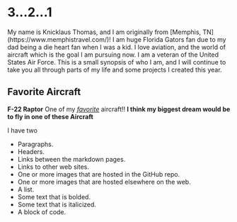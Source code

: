 <!DOCTYPE html>
<html>
<body>
<h1> 3...2...1 </h1>
<p>My name is Knicklaus Thomas, and I am originally from [Memphis, TN](https://www.memphistravel.com/)! I am huge Florida Gators fan due to my dad being a die heart fan when I was a kid. I love aviation, and the world of aircraft which is the goal I am pursuing now. I am a veteran of the United States Air Force. This is a small synopsis of who I am, and I will continue to take you all through parts of my life and some projects I created this year. </p>
</body>
</html>

## Favorite Aircraft

**F-22 Raptor** One of my [*favorite*](https://en.wikipedia.org/wiki/Lockheed_Martin_F-22_Raptor) aircraft!! **I think my biggest dream would be to fly in one of these Aircraft**


I have two

* Paragraphs.
* Headers.
* Links between the markdown pages.
* Links to other web sites.
* One or more images that are hosted in the GitHub repo.
* One or more images that are hosted elsewhere on the web.
* A list.
* Some text that is bolded.
* Some text that is italicized.
* A block of code.
